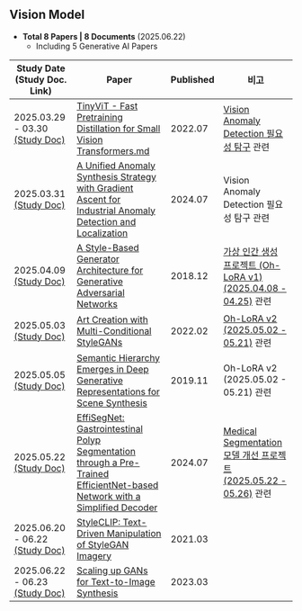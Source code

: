 ## Vision Model

* **Total 8 Papers | 8 Documents** (2025.06.22)
  * Including 5 Generative AI Papers

| Study Date<br>(Study Doc. Link)                                                                                                                                                                         | Paper                                                                                                                                                            | Published | 비고                                                                                                                                                 |
|---------------------------------------------------------------------------------------------------------------------------------------------------------------------------------------------------------|------------------------------------------------------------------------------------------------------------------------------------------------------------------|-----------|----------------------------------------------------------------------------------------------------------------------------------------------------|
| 2025.03.29 - 03.30 [(Study Doc)](../Vision%20Model/%5B2025.03.29%5D%20TinyViT%20-%20Fast%20Pretraining%20Distillation%20for%20Small%20Vision%20Transformers.md)                                         | [TinyViT - Fast Pretraining Distillation for Small Vision Transformers.md](https://arxiv.org/pdf/2207.10666v1)                                                   | 2022.07   | [Vision Anomaly Detection 필요성 탐구](../../Image%20Processing/Special_Vision_Anomaly_Detection_필요성.md) 관련                                             |
| 2025.03.31 [(Study Doc)](../Vision%20Model/%5B2025.03.31%5D%20A%20Unified%20Anomaly%20Synthesis%20Strategy%20with%20Gradient%20Ascent%20for%20Industrial%20Anomaly%20Detection%20and%20Localization.md) | [A Unified Anomaly Synthesis Strategy with Gradient Ascent for Industrial Anomaly Detection and Localization](https://arxiv.org/pdf/2407.09359v1)                | 2024.07   | Vision Anomaly Detection 필요성 탐구 관련                                                                                                                 |
| 2025.04.09 [(Study Doc)](%5B2025.04.09%5D%20A%20Style-Based%20Generator%20Architecture%20for%20Generative%20Adversarial%20Networks.md)                                                                  | [A Style-Based Generator Architecture for Generative Adversarial Networks](https://arxiv.org/pdf/1812.04948)                                                     | 2018.12   | [가상 인간 생성 프로젝트 (Oh-LoRA v1) (2025.04.08 - 04.25)](https://github.com/WannaBeSuperteur/AI_Projects/tree/main/2025_04_08_OhLoRA) 관련                  |
| 2025.05.03 [(Study Doc)](%5B2025.05.03%5D%20Art%20Creation%20with%20Multi-Conditional%20StyleGANs.md)                                                                                                   | [Art Creation with Multi-Conditional StyleGANs](https://arxiv.org/pdf/2202.11777)                                                                                | 2022.02   | [Oh-LoRA v2 (2025.05.02 - 05.21)](https://github.com/WannaBeSuperteur/AI_Projects/tree/main/2025_05_02_OhLoRA_v2) 관련                               |
| 2025.05.05 [(Study Doc)](%5B2025.05.05%5D%20Semantic%20Hierarchy%20Emerges%20in%20Deep%20Generative%20Representations%20for%20Scene%20Synthesis.md)                                                     | [Semantic Hierarchy Emerges in Deep Generative Representations for Scene Synthesis](https://arxiv.org/pdf/1911.09267)                                            | 2019.11   | Oh-LoRA v2 (2025.05.02 - 05.21) 관련                                                                                                                 |
| 2025.05.22 [(Study Doc)](%5B2025.05.22%5D%20EffiSegNet%20-%20Gastrointestinal%20Polyp%20Segmentation%20through%20a%20Pre-Trained%20EfficientNet-based%20Network%20with%20a%20Simplified%20Decoder.md)   | [EffiSegNet: Gastrointestinal Polyp Segmentation through a Pre-Trained EfficientNet-based Network with a Simplified Decoder](https://arxiv.org/pdf/2407.16298v1) | 2024.07   | [Medical Segmentation 모델 개선 프로젝트 (2025.05.22 - 05.26)](https://github.com/WannaBeSuperteur/AI_Projects/tree/main/2025_05_22_Improve_EffiSegNet) 관련 | 
| 2025.06.20 - 06.22 [(Study Doc)](%5B2025.06.20%5D%20StyleCLIP%20-%20Text-Driven%20Manipulation%20of%20StyleGAN%20Imagery.md)                                                                            | [StyleCLIP: Text-Driven Manipulation of StyleGAN Imagery](https://arxiv.org/pdf/2103.17249)                                                                      | 2021.03   |                                                                                                                                                    |
| 2025.06.22 - 06.23 [(Study Doc)](%5B2025.06.22%5D%20Scaling%20up%20GANs%20for%20Text-to-Image%20Synthesis.md)                                                                                           | [Scaling up GANs for Text-to-Image Synthesis](https://arxiv.org/pdf/2303.05511)                                                                                  | 2023.03   |                                                                                                                                                    |